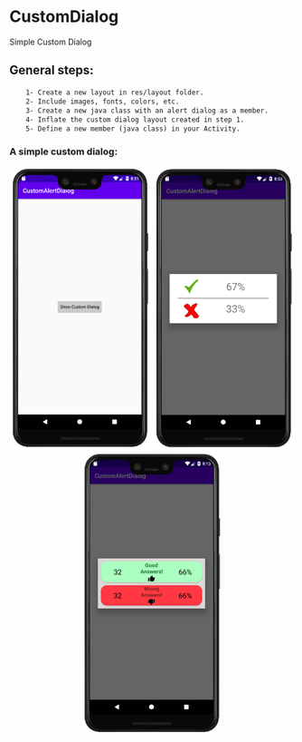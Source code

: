 # CustomDialog
Simple Custom Dialog

## General steps:

```
    1- Create a new layout in res/layout folder.
    2- Include images, fonts, colors, etc.
    3- Create a new java class with an alert dialog as a member.
    4- Inflate the custom dialog layout created in step 1.
    5- Define a new member (java class) in your Activity.
```

### A simple custom dialog:

<p align="center">
<img src="Images/1.png" width="250"> <img src="Images/2.png" width="250"> <img src="Images/3.png" width="250"> 
</p>
